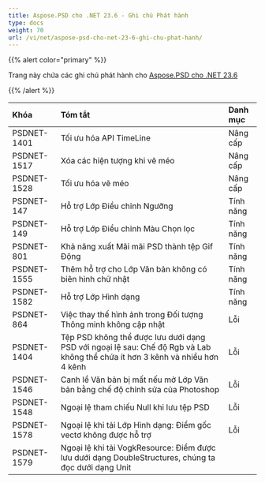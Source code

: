 ```yaml
---
title: Aspose.PSD cho .NET 23.6 - Ghi chú Phát hành
type: docs
weight: 70
url: /vi/net/aspose-psd-cho-net-23-6-ghi-chu-phat-hanh/
---
```


{{% alert color="primary" %}}

Trang này chứa các ghi chú phát hành cho [Aspose.PSD cho .NET 23.6](https://www.nuget.org/packages/Aspose.PSD/)

{{% /alert %}}

| **Khóa**     | **Tóm tắt**                                                                                                                                      | **Danh mục** |
|:------------|:-------------------------------------------------------------------------------------------------------------------------------------------------|:-------------|
| PSDNET-1401 | Tối ưu hóa API TimeLine                                                                                                                            | Nâng cấp     |
| PSDNET-1517 | Xóa các hiện tượng khi vẽ méo                                                                                                             | Nâng cấp     |
| PSDNET-1528 | Tối ưu hóa vẽ méo                                                                                                                      | Nâng cấp     |
| PSDNET-147  | Hỗ trợ Lớp Điều chỉnh Ngưỡng                                                                                                            | Tính năng    |
| PSDNET-149  | Hỗ trợ Lớp Điều chỉnh Màu Chọn lọc                                                                                                       | Tính năng    |
| PSDNET-801  | Khả năng xuất Mãi mãi PSD thành tệp Gif Động                                                                                          | Tính năng    |
| PSDNET-1555 | Thêm hỗ trợ cho Lớp Văn bản không có biên hình chữ nhật                                                                           | Tính năng    |
| PSDNET-1582 | Hỗ trợ Lớp Hình dạng                                                                                                             | Tính năng    |
| PSDNET-864  | Việc thay thế hình ảnh trong Đối tượng Thông minh không cập nhật                                                               | Lỗi         |
| PSDNET-1404 | Tệp PSD không thể được lưu dưới dạng PSD với ngoại lệ sau: Chế độ Rgb và Lab không thể chứa ít hơn 3 kênh và nhiều hơn 4 kênh   | Lỗi         |
| PSDNET-1546 | Canh lề Văn bản bị mất nếu mở Lớp Văn bản bằng chế độ chỉnh sửa của Photoshop                                                                       | Lỗi         |
| PSDNET-1548 | Ngoại lệ tham chiếu Null khi lưu tệp PSD                                                                                                      | Lỗi         |
| PSDNET-1578 | Ngoại lệ khi tải Lớp Hình dạng: Điểm gốc vectơ không được hỗ trợ                                                             | Lỗi         |
| PSDNET-1579 | Ngoại lệ khi tải VogkResource: Điểm được lưu dưới dạng DoubleStructures, chúng ta đọc dưới dạng Unit